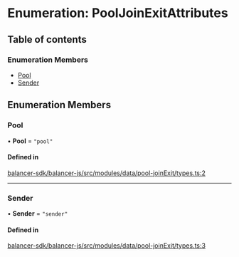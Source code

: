 # Enumeration: PoolJoinExitAttributes

## Table of contents

### Enumeration Members

- [Pool](PoolJoinExitAttributes.md#pool)
- [Sender](PoolJoinExitAttributes.md#sender)

## Enumeration Members

### Pool

• **Pool** = ``"pool"``

#### Defined in

[balancer-sdk/balancer-js/src/modules/data/pool-joinExit/types.ts:2](https://github.com/balancer-labs/balancer-sdk/blob/c094037b/balancer-js/src/modules/data/pool-joinExit/types.ts#L2)

___

### Sender

• **Sender** = ``"sender"``

#### Defined in

[balancer-sdk/balancer-js/src/modules/data/pool-joinExit/types.ts:3](https://github.com/balancer-labs/balancer-sdk/blob/c094037b/balancer-js/src/modules/data/pool-joinExit/types.ts#L3)
